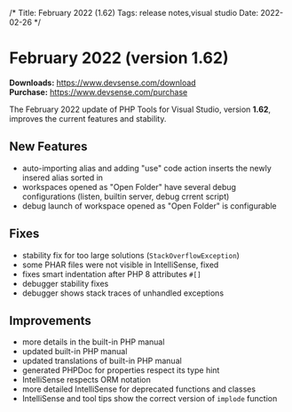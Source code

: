 /*
Title: February 2022 (1.62)
Tags: release notes,visual studio
Date: 2022-02-26
*/

# February 2022 (version 1.62)

**Downloads:** https://www.devsense.com/download<br/>
**Purchase:** https://www.devsense.com/purchase

The February 2022 update of PHP Tools for Visual Studio, version **1.62**, improves the current features and stability.

## New Features

- auto-importing alias and adding "use" code action inserts the newly insered alias sorted in
- workspaces opened as "Open Folder" have several debug configurations (listen, builtin server, debug crrent script)
- debug launch of workspace opened as "Open Folder" is configurable

## Fixes

- stability fix for too large solutions (`StackOverflowException`)
- some PHAR files were not visible in IntelliSense, fixed
- fixes smart indentation after PHP 8 attributes `#[]`
- debugger stability fixes
- debugger shows stack traces of unhandled exceptions

## Improvements

- more details in the built-in PHP manual
- updated built-in PHP manual
- updated translations of built-in PHP manual
- generated PHPDoc for properties respect its type hint
- IntelliSense respects ORM notation
- more detailed IntelliSense for deprecated functions and classes
- IntelliSense and tool tips show the correct version of `implode` function
